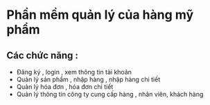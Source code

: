 # Phần mềm quản lý của hàng mỹ phẩm
## Các chức năng :
- Đăng ký , login , xem thông tin tài khoản
- Quản lý sản phẩm , nhập hàng , nhập hàng chi tiết
- Quản lý hóa đơn , hóa đơn chi tiết
- Quản lý thông tin công ty cung cấp hàng , nhân viên, khách hàng
